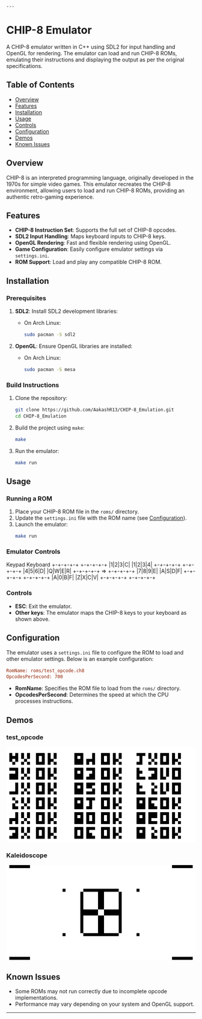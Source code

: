     ---

# CHIP-8 Emulator

A CHIP-8 emulator written in C++ using SDL2 for input handling and OpenGL for rendering. The emulator can load and run CHIP-8 ROMs, emulating their instructions and displaying the output as per the original specifications.

## Table of Contents

- [Overview](#overview)
- [Features](#features)
- [Installation](#installation)
- [Usage](#usage)
- [Controls](#controls)
- [Configuration](#configuration)
- [Demos](#demos)
- [Known Issues](#known-issues)

## Overview

CHIP-8 is an interpreted programming language, originally developed in the 1970s for simple video games. This emulator recreates the CHIP-8 environment, allowing users to load and run CHIP-8 ROMs, providing an authentic retro-gaming experience.

## Features

- **CHIP-8 Instruction Set**: Supports the full set of CHIP-8 opcodes.
- **SDL2 Input Handling**: Maps keyboard inputs to CHIP-8 keys.
- **OpenGL Rendering**: Fast and flexible rendering using OpenGL.
- **Game Configuration**: Easily configure emulator settings via `settings.ini`.
- **ROM Support**: Load and play any compatible CHIP-8 ROM.

## Installation

### Prerequisites

1. **SDL2**: Install SDL2 development libraries:
   - On Arch Linux:
     ```bash
     sudo pacman -S sdl2
     ```

2. **OpenGL**: Ensure OpenGL libraries are installed:
   - On Arch Linux:
     ```bash
     sudo pacman -S mesa
     ```

### Build Instructions

1. Clone the repository:
   ```bash
   git clone https://github.com/AakashR13/CHIP-8_Emulation.git
   cd CHIP-8_Emulation
   ```

2. Build the project using `make`:
   ```bash
   make
   ```

3. Run the emulator:
   ```bash
   make run
   ```

## Usage

### Running a ROM

1. Place your CHIP-8 ROM file in the `roms/` directory.
2. Update the `settings.ini` file with the ROM name (see [Configuration](#configuration)).
3. Launch the emulator:
   ```bash
   make run
   ```

### Emulator Controls

Keypad                   Keyboard
+-+-+-+-+                +-+-+-+-+
|1|2|3|C|                |1|2|3|4|
+-+-+-+-+                +-+-+-+-+
|4|5|6|D|                |Q|W|E|R|
+-+-+-+-+       =>       +-+-+-+-+
|7|8|9|E|                |A|S|D|F|
+-+-+-+-+                +-+-+-+-+
|A|0|B|F|                |Z|X|C|V|
+-+-+-+-+                +-+-+-+-+

### Controls

- **ESC**: Exit the emulator.
- **Other keys**: The emulator maps the CHIP-8 keys to your keyboard as shown above.

## Configuration

The emulator uses a `settings.ini` file to configure the ROM to load and other emulator settings. Below is an example configuration:

```ini
RomName: roms/test_opcode.ch8
OpcodesPerSecond: 700
```

- **RomName**: Specifies the ROM file to load from the `roms/` directory.
- **OpcodesPerSecond**: Determines the speed at which the CPU processes instructions.

## Demos
### test_opcode

![test_opcode](./images/screenshot_988.bmp)

### Kaleidoscope

![Kaleidoscope](./images/screenshot_544.bmp)

## Known Issues

- Some ROMs may not run correctly due to incomplete opcode implementations.
- Performance may vary depending on your system and OpenGL support.

---